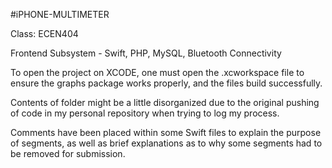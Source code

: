 #iPHONE-MULTIMETER 

Class: ECEN404

Frontend Subsystem - Swift, PHP, MySQL, Bluetooth Connectivity

To open the project on XCODE, one must open the .xcworkspace file to ensure the graphs package works properly, and the files build successfully. 

Contents of folder might be a little disorganized due to the original pushing of code in my personal repository when trying to log my process. 

Comments have been placed within some Swift files to explain the purpose of segments, as well as brief explanations as to why some segments had to be removed for submission.
